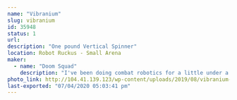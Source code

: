 ```yaml
---
name: "Vibranium"
slug: vibranium
id: 35948
status: 1
url: 
description: "One pound Vertical Spinner"
location: Robot Ruckus - Small Arena
maker:
  - name: "Doom Squad"
    description: "I've been doing combat robotics for a little under a year. I was lucky enough to build my Fingertech Viper kit at Maker MIA (https://www.facebook.com/makemiamakerspace/) with Team Witch doctor. As of writing this I have taken part in 3 different competitions and took second twice and third once. I enjoy watching combat robotics on TV and enjoy it."
photo_link: http://104.41.139.123/wp-content/uploads/2019/08/vibranium-purple-square-1024x768.jpg
last-exported: "07/04/2020 05:03:41 pm"
---
```


